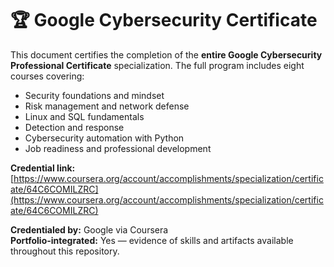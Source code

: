 # 🏆 Google Cybersecurity Certificate

This document certifies the completion of the **entire Google Cybersecurity Professional Certificate** specialization. The full program includes eight courses covering:

- Security foundations and mindset  
- Risk management and network defense  
- Linux and SQL fundamentals  
- Detection and response  
- Cybersecurity automation with Python  
- Job readiness and professional development

**Credential link:**  
[https://www.coursera.org/account/accomplishments/specialization/certificate/64C6COMILZRC](https://www.coursera.org/account/accomplishments/specialization/certificate/64C6COMILZRC)

**Credentialed by:** Google via Coursera  
**Portfolio-integrated:** Yes — evidence of skills and artifacts available throughout this repository.